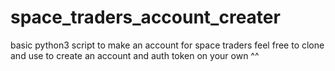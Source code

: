 # space_traders_account_creater
basic python3 script to make an account for space traders
feel free to clone and use to create an account and auth token on your own ^^
